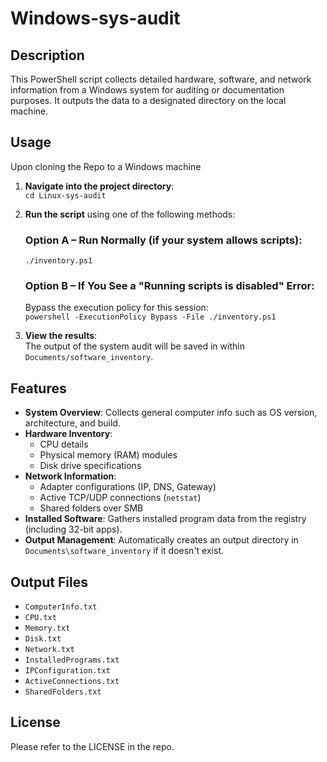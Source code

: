 # Windows-sys-audit

## Description

This PowerShell script collects detailed hardware, software, and network information from a Windows system for auditing or documentation purposes. It outputs the data to a designated directory on the local machine.

## Usage

Upon cloning the Repo to a Windows machine

1. **Navigate into the project directory**:  
   `cd Linux-sys-audit`

2. **Run the script** using one of the following methods:

   ### Option A – Run Normally (if your system allows scripts):  
   `./inventory.ps1`

   ### Option B – If You See a "Running scripts is disabled" Error:  
   Bypass the execution policy for this session:  
   `powershell -ExecutionPolicy Bypass -File ./inventory.ps1`

3. **View the results**:  
   The output of the system audit will be saved in within `Documents/software_inventory`.

## Features

- **System Overview**: Collects general computer info such as OS version, architecture, and build.
- **Hardware Inventory**:
  - CPU details
  - Physical memory (RAM) modules
  - Disk drive specifications
- **Network Information**:
  - Adapter configurations (IP, DNS, Gateway)
  - Active TCP/UDP connections (`netstat`)
  - Shared folders over SMB
- **Installed Software**: Gathers installed program data from the registry (including 32-bit apps).
- **Output Management**: Automatically creates an output directory in `Documents\software_inventory` if it doesn't exist.

## Output Files
- `ComputerInfo.txt`
- `CPU.txt`
- `Memory.txt`
- `Disk.txt`
- `Network.txt`
- `InstalledPrograms.txt`
- `IPConfiguration.txt`
- `ActiveConnections.txt`
- `SharedFolders.txt`

## License 

Please refer to the LICENSE in the repo.
